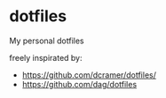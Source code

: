 dotfiles
=========

My personal dotfiles

freely inspirated by:

 - https://github.com/dcramer/dotfiles/
 - https://github.com/dag/dotfiles

